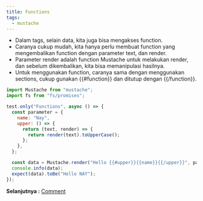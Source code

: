 ```yaml
---
title: Functions
tags:
  - mustache
---
```


- Dalam tags, selain data, kita juga bisa mengakses function.
- Caranya cukup mudah, kita hanya perlu membuat function yang mengembalikan function dengan parameter text, dan render.
- Parameter render adalah function Mustache untuk melakukan render, dan sebelum dikembalikan, kita bisa memanipulasi hasilnya.
- Untuk menggunakan function, caranya sama dengan menggunakan sections, cukup gunakan {{#function}} dan ditutup dengan {{/function}}.

```js
import Mustache from "mustache";
import fs from "fs/promises";

test.only("Functions", async () => {
  const parameter = {
    name: "Nay",
    upper: () => {
      return (text, render) => {
        return render(text).toUpperCase();
      };
    },
  };

  const data = Mustache.render("Hello {{#upper}}{{name}}{{/upper}}", parameter);
  console.info(data);
  expect(data).toBe("Hello NAY");
});
```

**Selanjutnya :** [Comment](/backend/nodejs/mustache/comment.md)
